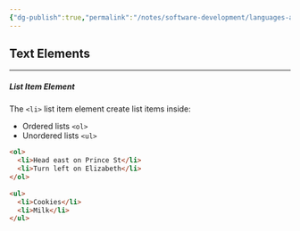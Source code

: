 ```yaml
---
{"dg-publish":true,"permalink":"/notes/software-development/languages-and-frameworks/web-development/front-end/html/text-elements/","tags":["programming","webdevelopment","frontend","HTML"],"created":"2025-07-13T15:25:24.572+08:00"}
---
```


## Text Elements
***
##### List Item Element
The `<li>` list item element create list items inside:

-   Ordered lists `<ol>`
-   Unordered lists `<ul>`
```html
<ol>  
  <li>Head east on Prince St</li>  
  <li>Turn left on Elizabeth</li>  
</ol>  
  
<ul>  
  <li>Cookies</li>  
  <li>Milk</li>  
</ul>
```


